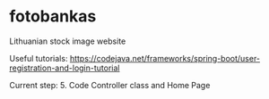 # fotobankas
Lithuanian stock image website

Useful tutorials:
https://codejava.net/frameworks/spring-boot/user-registration-and-login-tutorial

Current step:
5. Code Controller class and Home Page
